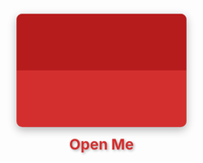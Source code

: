 <!DOCTYPE html>
<html lang="en">
<head>
  <meta charset="UTF-8">
  <meta name="viewport" content="width=device-width, initial-scale=1.0">
  <title>Happy Valentine's Day</title>
  <style>
    @font-face {
      font-family: 'Edwardian Script ITC';
      src: url('EdwardianScriptITC.ttf') format('truetype');
    }

    body {
      margin: 0;
      padding: 0;
      display: flex;
      flex-direction: column;
      justify-content: center;
      align-items: center;
      height: 100vh;
      background-color: #ffebee;
      font-family: 'Arial', sans-serif;
      overflow: hidden;
    }

    .envelope-container {
      position: relative;
      display: flex;
      flex-direction: column;
      align-items: center;
    }

    .envelope {
      position: relative;
      width: 300px;
      height: 200px;
      background-color: #d32f2f;
      border-radius: 10px;
      display: flex;
      justify-content: center;
      align-items: center;
      cursor: pointer;
      box-shadow: 0 5px 15px rgba(0, 0, 0, 0.3);
      transition: transform 1s ease-in-out;
    }

    .flap {
      position: absolute;
      top: 0;
      left: 0;
      width: 100%;
      height: 50%;
      background-color: #b71c1c;
      border-radius: 10px 10px 0 0;
      transform-origin: top;
      transition: transform 1s ease-in-out;
    }

    .message {
      position: absolute;
      width: 90%;
      height: 70%;
      background: white;
      color: #d32f2f;
      font-size: 24px;
      font-weight: bold;
      display: flex;
      justify-content: center;
      align-items: center;
      border-radius: 5px;
      box-shadow: 0 2px 10px rgba(0, 0, 0, 0.3);
      opacity: 0;
      transition: opacity 1s ease-in-out 0.5s;
    }

    .open-text {
      margin-top: 15px;
      font-size: 26px;
      font-weight: bold;
      color: #d32f2f;
      text-shadow: 2px 2px 4px rgba(0, 0, 0, 0.3);
      transition: opacity 0.5s ease-in-out;
    }

    .text {
      position: absolute;
      font-size: 60px;
      color: #d32f2f;
      text-shadow: 2px 2px 4px rgba(0, 0, 0, 0.3);
      z-index: 2;
      opacity: 0;
      transition: opacity 1s ease-in-out 1s;
      font-family: 'Edwardian Script ITC', cursive;
    }

    .heart, .rose {
      position: absolute;
      animation: float 6s infinite ease-in-out;
      z-index: 1;
    }

    .heart {
      width: 50px;
      height: 45px;
    }

    .heart:before,
    .heart:after {
      position: absolute;
      content: "";
      left: 25px;
      top: 0;
      width: 25px;
      height: 40px;
      background: red;
      border-radius: 25px 25px 0 0;
      transform: rotate(-45deg);
      transform-origin: 0 100%;
    }

    .heart:after {
      left: 0;
      transform: rotate(45deg);
      transform-origin: 100% 100%;
    }

    .rose {
      width: 50px;
      height: 50px;
      background-image: url('https://www.transparentpng.com/thumb/rose/red-rose-png-0.png');
      background-size: cover;
    }

    @keyframes float {
      0%, 100% {
        transform: translateY(0);
      }
      50% {
        transform: translateY(-20px);
      }
    }
  </style>
</head>
<body>
  <div class="envelope-container">
    <div class="envelope" onclick="openEnvelope()">
      <div class="flap"></div>
      <div class="message">Click to Open</div>
    </div>
    <div class="open-text">Open Me</div>
  </div>
  
  <div class="text">Happy Valentine's Day ❤️</div>

  <script>
    const container = document.body;

    function createElement(type) {
      const element = document.createElement('div');
      element.classList.add(type);
      container.appendChild(element);
      return element;
    }

    function moveElement(element) {
      let x, y;

      do {
        x = Math.random() * (window.innerWidth - 50);
        y = Math.random() * (window.innerHeight - 50);
      } while (x > window.innerWidth / 2 - 200 && x < window.innerWidth / 2 + 200 &&
               y > window.innerHeight / 2 - 100 && y < window.innerHeight / 2 + 100);

      element.style.left = `${x}px`;
      element.style.top = `${y}px`;
    }

    function openEnvelope() {
      const flap = document.querySelector('.flap');
      const message = document.querySelector('.message');
      const text = document.querySelector('.text');
      const envelope = document.querySelector('.envelope');
      const openText = document.querySelector('.open-text');

      // Fade out "Open Me" text
      openText.style.opacity = "0";

      // Open the envelope animation
      flap.style.transform = "rotateX(180deg)";
      message.style.opacity = "0";

      // Fade in main content after opening
      setTimeout(() => {
        text.style.opacity = "1";
        envelope.style.transform = "scale(0)"; // Hide envelope after opening

        for (let i = 0; i < 50; i++) {
          const heart = createElement('heart');
          const rose = createElement('rose');
          moveElement(heart);
          moveElement(rose);
        }

        setInterval(() => {
          document.querySelectorAll('.heart, .rose').forEach(element => {
            moveElement(element);
          });
        }, 2000);
      }, 1000);
    }
  </script>
</body>
</html>
